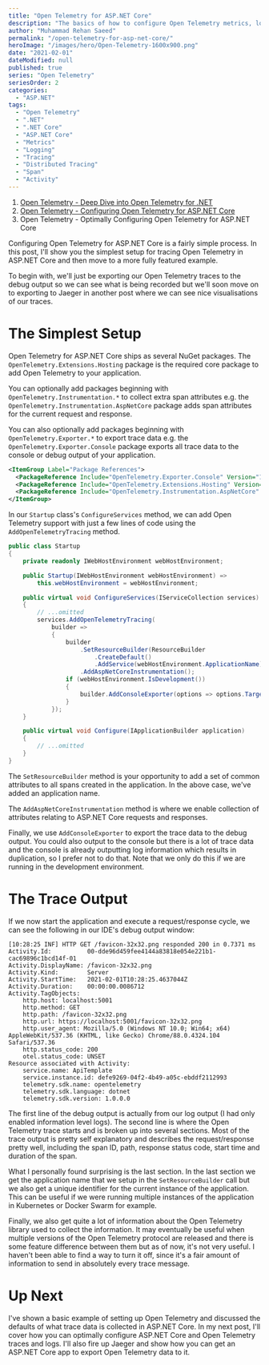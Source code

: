 ```yaml
---
title: "Open Telemetry for ASP.NET Core"
description: "The basics of how to configure Open Telemetry metrics, logs, and traces for ASP.NET Core and export the traces."
author: "Muhammad Rehan Saeed"
permalink: "/open-telemetry-for-asp-net-core/"
heroImage: "/images/hero/Open-Telemetry-1600x900.png"
date: "2021-02-01"
dateModified: null
published: true
series: "Open Telemetry"
seriesOrder: 2
categories:
  - "ASP.NET"
tags:
  - "Open Telemetry"
  - ".NET"
  - ".NET Core"
  - "ASP.NET Core"
  - "Metrics"
  - "Logging"
  - "Tracing"
  - "Distributed Tracing"
  - "Span"
  - "Activity"
---
```


1. [Open Telemetry - Deep Dive into Open Telemetry for .NET](/deep-dive-into-open-telemetry-for-net/)
2. [Open Telemetry - Configuring Open Telemetry for ASP.NET Core](/open-telemetry-for-asp-net-core/)
3. Open Telemetry - Optimally Configuring Open Telemetry for ASP.NET Core

Configuring Open Telemetry for ASP.NET Core is a fairly simple process. In this post, I'll show you the simplest setup for tracing Open Telemetry in ASP.NET Core and then move to a more fully featured example.

To begin with, we'll just be exporting our Open Telemetry traces to the debug output so we can see what is being recorded but we'll soon move on to exporting to Jaeger in another post where we can see nice visualisations of our traces.

# The Simplest Setup

Open Telemetry for ASP.NET Core ships as several NuGet packages. The `OpenTelemetry.Extensions.Hosting` package is the required core package to add Open Telemetry to your application.

You can optionally add packages beginning with `OpenTelemetry.Instrumentation.*` to collect extra span attributes e.g. the `OpenTelemetry.Instrumentation.AspNetCore` package adds span attributes for the current request and response.

You can also optionally add packages beginning with `OpenTelemetry.Exporter.*` to export trace data e.g. the `OpenTelemetry.Exporter.Console` package exports all trace data to the console or debug output of your application.

```xml
<ItemGroup Label="Package References">
  <PackageReference Include="OpenTelemetry.Exporter.Console" Version="1.0.0-rc2" />
  <PackageReference Include="OpenTelemetry.Extensions.Hosting" Version="1.0.0-rc2" />
  <PackageReference Include="OpenTelemetry.Instrumentation.AspNetCore" Version="1.0.0-rc2" />
</ItemGroup>
```

In our `Startup` class's `ConfigureServices` method, we can add Open Telemetry support with just a few lines of code using the `AddOpenTelemetryTracing` method.

```cs
public class Startup
{
    private readonly IWebHostEnvironment webHostEnvironment;

    public Startup(IWebHostEnvironment webHostEnvironment) =>
        this.webHostEnvironment = webHostEnvironment;

    public virtual void ConfigureServices(IServiceCollection services)
    {
        // ...omitted
        services.AddOpenTelemetryTracing(
            builder =>
            {
                builder
                    .SetResourceBuilder(ResourceBuilder
                        .CreateDefault()
                        .AddService(webHostEnvironment.ApplicationName))
                    .AddAspNetCoreInstrumentation();
                if (webHostEnvironment.IsDevelopment())
                {
                    builder.AddConsoleExporter(options => options.Targets = ConsoleExporterOutputTargets.Debug);
                }
            });
    }

    public virtual void Configure(IApplicationBuilder application)
    {
        // ...omitted
    }
}
```

The `SetResourceBuilder` method is your opportunity to add a set of common attributes to all spans created in the application. In the above case, we've added an application name.

The `AddAspNetCoreInstrumentation` method is where we enable collection of attributes relating to ASP.NET Core requests and responses.

Finally, we use `AddConsoleExporter` to export the trace data to the debug output. You could also output to the console but there is a lot of trace data and the console is already outputting log information which results in duplication, so I prefer not to do that. Note that we only do this if we are running in the development environment.

# The Trace Output

If we now start the application and execute a request/response cycle, we can see the following in our IDE's debug output window:

```
[10:28:25 INF] HTTP GET /favicon-32x32.png responded 200 in 0.7371 ms
Activity.Id:          00-dde96d459fee4144a83818e054e221b1-cac69896c1bcd14f-01
Activity.DisplayName: /favicon-32x32.png
Activity.Kind:        Server
Activity.StartTime:   2021-02-01T10:28:25.4637044Z
Activity.Duration:    00:00:00.0086712
Activity.TagObjects:
    http.host: localhost:5001
    http.method: GET
    http.path: /favicon-32x32.png
    http.url: https://localhost:5001/favicon-32x32.png
    http.user_agent: Mozilla/5.0 (Windows NT 10.0; Win64; x64) AppleWebKit/537.36 (KHTML, like Gecko) Chrome/88.0.4324.104 Safari/537.36
    http.status_code: 200
    otel.status_code: UNSET
Resource associated with Activity:
    service.name: ApiTemplate
    service.instance.id: defe9269-04f2-4b49-a05c-ebddf2112993
    telemetry.sdk.name: opentelemetry
    telemetry.sdk.language: dotnet
    telemetry.sdk.version: 1.0.0.0
```

The first line of the debug output is actually from our log output (I had only enabled information level logs). The second line is where the Open Telemetry trace starts and is broken up into several sections. Most of the trace output is pretty self explanatory and describes the request/response pretty well, including the span ID, path, response status code, start time and duration of the span.

What I personally found surprising is the last section. In the last section we get the application name that we setup in the `SetResourceBuilder` call but we also get a unique identifier for the current instance of the application. This can be useful if we were running multiple instances of the application in Kubernetes or Docker Swarm for example.

Finally, we also get quite a lot of information about the Open Telemetry library used to collect the information. It may eventually be useful when multiple versions of the Open Telemetry protocol are released and there is some feature difference between them but as of now, it's not very useful. I haven't been able to find a way to turn it off, since it's a fair amount of information to send in absolutely every trace message.

# Up Next

I've shown a basic example of setting up Open Telemetry and discussed the defaults of what trace data is collected in ASP.NET Core. In my next post, I'll cover how you can optimally configure ASP.NET Core and Open Telemetry traces and logs. I'll also fire up Jaeger and show how you can get an ASP.NET Core app to export Open Telemetry data to it.
